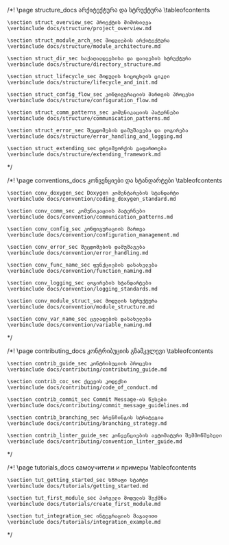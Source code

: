/*! \page structure_docs არქიტექტურა და სტრუქტურა
    \tableofcontents

    \section struct_overview_sec პროექტის მიმოხილვა
    \verbinclude docs/structure/project_overview.md
    
    \section struct_module_arch_sec მოდულების არქიტექტურა
    \verbinclude docs/structure/module_architecture.md
    
    \section struct_dir_sec საქაღალდეებისა და ფაილების სტრუქტურა
    \verbinclude docs/structure/directory_structure.md
    
    \section struct_lifecycle_sec მოდულის სიცოცხლის ციკლი
    \verbinclude docs/structure/lifecycle_and_init.md
    
    \section struct_config_flow_sec კონფიგურაციის მართვის პროცესი
    \verbinclude docs/structure/configuration_flow.md
    
    \section struct_comm_patterns_sec კომუნიკაციის პატერნები
    \verbinclude docs/structure/communication_patterns.md
    
    \section struct_error_sec შეცდომების დამუშავება და ლოგირება
    \verbinclude docs/structure/error_handling_and_logging.md
    
    \section struct_extending_sec ფრეიმვორქის გაფართოება
    \verbinclude docs/structure/extending_framework.md
*/

/*! \page conventions_docs კონვენციები და სტანდარტები
    \tableofcontents

    \section conv_doxygen_sec Doxygen კომენტარების სტანდარტი
    \verbinclude docs/convention/coding_doxygen_standard.md
    
    \section conv_comm_sec კომუნიკაციის პატერნები
    \verbinclude docs/convention/communication_patterns.md
    
    \section conv_config_sec კონფიგურაციის მართვა
    \verbinclude docs/convention/configuration_management.md
    
    \section conv_error_sec შეცდომების დამუშავება
    \verbinclude docs/convention/error_handling.md
    
    \section conv_func_name_sec ფუნქციების დასახელება
    \verbinclude docs/convention/function_naming.md
    
    \section conv_logging_sec ლოგირების სტანდარტები
    \verbinclude docs/convention/logging_standards.md
    
    \section conv_module_struct_sec მოდულის სტრუქტურა
    \verbinclude docs/convention/module_structure.md
    
    \section conv_var_name_sec ცვლადების დასახელება
    \verbinclude docs/convention/variable_naming.md
*/

/*! \page contributing_docs კონტრიბუციის გზამკვლევი
    \tableofcontents

    \section contrib_guide_sec კონტრიბუციის პროცესი
    \verbinclude docs/contributing/contributing_guide.md

    \section contrib_coc_sec ქცევის კოდექსი
    \verbinclude docs/contributing/code_of_conduct.md
    
    \section contrib_commit_sec Commit Message-ის წესები
    \verbinclude docs/contributing/commit_message_guidelines.md
    
    \section contrib_branching_sec ბრენჩინგის სტრატეგია
    \verbinclude docs/contributing/branching_strategy.md
    
    \section contrib_linter_guide_sec კონვენციების ავტომატური შემმოწმებელი
    \verbinclude docs/contributing/convention_linter_guide.md
*/

/*! \page tutorials_docs самоучители и примеры
    \tableofcontents

    \section tut_getting_started_sec სწრაფი სტარტი
    \verbinclude docs/tutorials/getting_started.md
    
    \section tut_first_module_sec პირველი მოდულის შექმნა
    \verbinclude docs/tutorials/create_first_module.md
    
    \section tut_integration_sec ინტეგრაციის მაგალითი
    \verbinclude docs/tutorials/integration_example.md
*/
